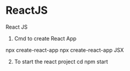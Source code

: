 # ReactJS
React JS 

1) Cmd to create React App
	
 npx create-react-app <project-name>
 npx create-react-app JSX

2) To start the react project
cd <project-name-folder-path>
npm start
